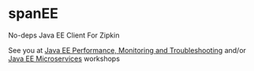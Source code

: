 # spanEE
No-deps Java EE Client For Zipkin



See you at [Java EE Performance, Monitoring and Troubleshooting](http://workshops.adam-bien.com/performance.htm) and/or [Java EE Microservices](http://workshops.adam-bien.com/microservices.htm) workshops